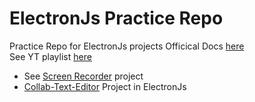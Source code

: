 # ElectronJs Practice Repo
 Practice Repo for ElectronJs projects
 Officical Docs [here](https://www.electronjs.org/docs)<br>
 See YT playlist [here](https://www.youtube.com/playlist?list=PLC3y8-rFHvwiCJD3WrAFUrIMkGVDE0uqW)
- See [Screen Recorder](https://github.com/hemang11/ElectronJS-Practice/tree/screen-recorder) project 
- [Collab-Text-Editor](https://github.com/hemang11/ElectronJS-Practice/tree/Collab-Text-Editor) Project in ElectronJs
 
